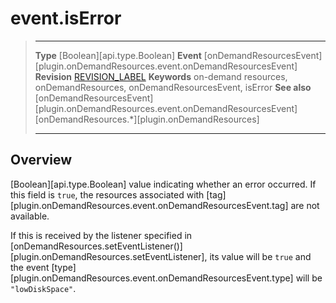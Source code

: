 # event.isError

> --------------------- ------------------------------------------------------------------------------------------
> __Type__              [Boolean][api.type.Boolean]
> __Event__             [onDemandResourcesEvent][plugin.onDemandResources.event.onDemandResourcesEvent]
> __Revision__          [REVISION_LABEL](REVISION_URL)
> __Keywords__          on-demand resources, onDemandResources, onDemandResourcesEvent, isError
> __See also__          [onDemandResourcesEvent][plugin.onDemandResources.event.onDemandResourcesEvent]
>						[onDemandResources.*][plugin.onDemandResources]
> --------------------- ------------------------------------------------------------------------------------------

## Overview

[Boolean][api.type.Boolean] value indicating whether an error occurred. If this field is `true`, the resources associated with [tag][plugin.onDemandResources.event.onDemandResourcesEvent.tag] are not available.

If this is received by the listener specified in [onDemandResources.setEventListener()][plugin.onDemandResources.setEventListener], its value will be `true` and the event [type][plugin.onDemandResources.event.onDemandResourcesEvent.type] will be `"lowDiskSpace"`.
